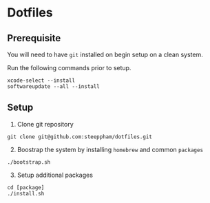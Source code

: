 # Dotfiles

## Prerequisite

You will need to have `git` installed on begin setup on a clean system.

Run the following commands prior to setup.

```console
xcode-select --install
softwareupdate --all --install
```

## Setup

1. Clone git repository
```console
git clone git@github.com:steeppham/dotfiles.git
```

2. Boostrap the system by installing `homebrew` and common `packages`
```console
./bootstrap.sh
```

3. Setup additional packages

```console
cd [package]
./install.sh
